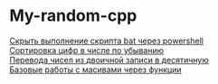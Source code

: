 # My-random-cpp

[Скрыть выполнение скрипта bat через powershell](HideFile.cpp)  
[Cортировка цифр в числе по убыванию](SortDigitsNumberDescendingOrder.cpp)  
[Перевода чисел из двоичной записи в десятичную](BinToDec.cpp)  
[Базовые работы с масивами через функции](MassiveFunction.cpp)  

